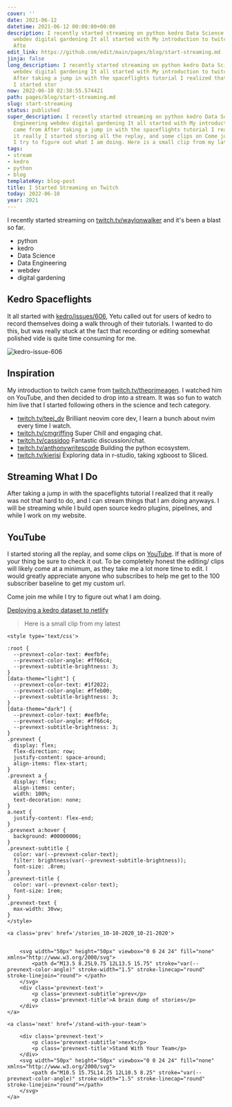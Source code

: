 ```yaml
---
cover: ''
date: 2021-06-12
datetime: 2021-06-12 00:00:00+00:00
description: I recently started streaming on python kedro Data Science Data Engineering
  webdev digital gardening It all started with My introduction to twitch came from
  Afte
edit_link: https://github.com/edit/main/pages/blog/start-streaming.md
jinja: false
long_description: I recently started streaming on python kedro Data Science Data Engineering
  webdev digital gardening It all started with My introduction to twitch came from
  After taking a jump in with the spaceflights tutorial I realized that it really
  I started stor
now: 2022-06-10 02:38:55.574421
path: pages/blog/start-streaming.md
slug: start-streaming
status: published
super_description: I recently started streaming on python kedro Data Science Data
  Engineering webdev digital gardening It all started with My introduction to twitch
  came from After taking a jump in with the spaceflights tutorial I realized that
  it really I started storing all the replay, and some clips on Come join me while
  I try to figure out what I am doing. Here is a small clip from my latest
tags:
- stream
- kedro
- python
- blog
templateKey: blog-post
title: I Started Streaming on Twitch
today: 2022-06-10
year: 2021
---
```


I recently started streaming on
[twitch.tv/waylonwalker](https://www.twitch.tv/waylonwalker) and it's been a
blast so far.

* python
* kedro
* Data Science
* Data Engineering
* webdev
* digital gardening

## Kedro Spaceflights

It all started with
[kedro/issues/606](https://github.com/quantumblacklabs/kedro/issues/606), Yetu
called out for users of kedro to record themselves doing a walk through of
their tutorials.  I wanted to do this, but was really stuck at the fact that
recording or editing somewhat polished vide is quite time consuming for me.

![kedro-issue-606](https://images.waylonwalker.com/kedro-issue-606.png)

## Inspiration

My introduction to twitch came from
[twitch.tv/theprimeagen](https://twitch.tv/theprimeagen). I watched him on
YouTube, and then decided to drop into a stream.  It was so fun to watch him
live that I started following others in the science and tech category.

* [twitch.tv/teej_dv](https://www.twitch.tv/teej_dv) Brilliant neovim core dev, I learn a bunch about nvim every time I watch.
* [twitch.tv/cmgriffing](https://www.twitch.tv/cmgriffing) Super Chill and engaging chat.
* [twitch.tv/cassidoo](https://www.twitch.tv/cassidoo) Fantastic discussion/chat.
* [twitch.tv/anthonywritescode](https://www.twitch.tv/anthonywritescode) Building the python ecosystem.
* [twitch.tv/kierisi](https://www.twitch.tv/kierisi) Exploring data in r-studio, taking xgboost to Sliced.

## Streaming What I Do

After taking a jump in with the spaceflights tutorial I realized that it really
was not that hard to do, and I can stream things that I am doing anyways.  I
will be streaming while I build open source kedro plugins, pipelines, and while
I work on my website.

## YouTube

I started storing all the replay, and some clips on
[YouTube](https://www.youtube.com/channel/UChoRUssc5HoO-xQ9hUKZ1mA).  If that
is more of your thing be sure to check it out.  To be completely honest the  editing/ clips will likely come at a minimum, as they take me a lot more time to edit.  I would greatly appreciate
anyone who subscribes to help me get to the 100 subscriber baseline to get my
custom url.


Come join me while I try to figure out what I am doing.


[Deploying a kedro dataset to netlify](https://youtu.be/55g8FQr0kgA)

> Here is a small clip from my latest
<div class='prevnext'>

    <style type='text/css'>

    :root {
      --prevnext-color-text: #eefbfe;
      --prevnext-color-angle: #ff66c4;
      --prevnext-subtitle-brightness: 3;
    }
    [data-theme="light"] {
      --prevnext-color-text: #1f2022;
      --prevnext-color-angle: #ffeb00;
      --prevnext-subtitle-brightness: 3;
    }
    [data-theme="dark"] {
      --prevnext-color-text: #eefbfe;
      --prevnext-color-angle: #ff66c4;
      --prevnext-subtitle-brightness: 3;
    }
    .prevnext {
      display: flex;
      flex-direction: row;
      justify-content: space-around;
      align-items: flex-start;
    }
    .prevnext a {
      display: flex;
      align-items: center;
      width: 100%;
      text-decoration: none;
    }
    a.next {
      justify-content: flex-end;
    }
    .prevnext a:hover {
      background: #00000006;
    }
    .prevnext-subtitle {
      color: var(--prevnext-color-text);
      filter: brightness(var(--prevnext-subtitle-brightness));
      font-size: .8rem;
    }
    .prevnext-title {
      color: var(--prevnext-color-text);
      font-size: 1rem;
    }
    .prevnext-text {
      max-width: 30vw;
    }
    </style>
    
    <a class='prev' href='/stories_10-10-2020_10-21-2020'>
    

        <svg width="50px" height="50px" viewbox="0 0 24 24" fill="none" xmlns="http://www.w3.org/2000/svg">
            <path d="M13.5 8.25L9.75 12L13.5 15.75" stroke="var(--prevnext-color-angle)" stroke-width="1.5" stroke-linecap="round" stroke-linejoin="round"> </path>
        </svg>
        <div class='prevnext-text'>
            <p class='prevnext-subtitle'>prev</p>
            <p class='prevnext-title'>A brain dump of stories</p>
        </div>
    </a>
    
    <a class='next' href='/stand-with-your-team'>
    
        <div class='prevnext-text'>
            <p class='prevnext-subtitle'>next</p>
            <p class='prevnext-title'>Stand With Your Team</p>
        </div>
        <svg width="50px" height="50px" viewbox="0 0 24 24" fill="none" xmlns="http://www.w3.org/2000/svg">
            <path d="M10.5 15.75L14.25 12L10.5 8.25" stroke="var(--prevnext-color-angle)" stroke-width="1.5" stroke-linecap="round" stroke-linejoin="round"></path>
        </svg>
    </a>
  </div>